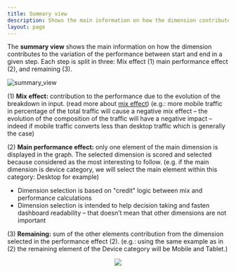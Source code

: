 ```yaml
---
title: Summary view
description: Shows the main information on how the dimension contributes to the variation of the performance between start and end in a given step.
layout: page
---
```


The **summary view** shows the main information on how the dimension contributes to the variation of the performance between start and end in a given step. Each step is split in three: Mix effect (1) main performance effect (2), and remaining (3).

![summary_view]({{site.url}}{{site.baseurl}}/core_app/compare/model/waterfall/images/summary_view.png)

(1) **Mix effect:** contribution to the performance due to the evolution of the breakdown in input. (read more about [mix effect]({{site.url}}{{site.baseurl}}/core_app/compare/web_application/dashboard/dimension_analysis/mix_effect)) (e.g.: more mobile traffic in percentage of the total traffic will cause a negative mix effect – the evolution of the composition of the traffic will have a negative impact – indeed if mobile traffic converts less than desktop traffic which is generally the case)

(2) **Main performance effect:** only one element of the main dimension is displayed in the graph. The selected dimension is scored and selected because considered as the most interesting to follow. (e.g. if the main dimension is device category, we will select the main element within this category: Desktop for example)

* Dimension selection is based on "credit" logic between mix and performance calculations
* Dimension selection is intended to help decision taking and fasten dashboard readability – that doesn’t mean that other dimensions are not important

(3) **Remaining:** sum of the other elements contribution from the dimension selected in the performance effect (2). (e.g.: using the same example as in (2) the remaining element of the Device category will be Mobile and Tablet.)

<center><img src="{{site.url}}{{site.baseurl}}/core_app/compare/model/waterfall/images/Dimension-selection-1024x686.jpg"></center>
